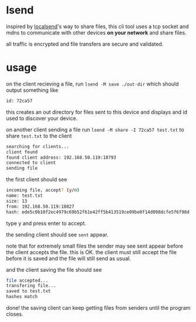 # lsend
inspired by [localsend](https://localsend.org/)'s way to share files,
this cli tool uses a tcp socket and mdns to communicate with other devices
**on your network** and share files.

all traffic is encrypted and file transfers are secure and validated.

# usage
on the client recieving a file, run
`lsend -M save ./out-dir`
which should output something like
```sh
id: 72ca57
```
this creates an out directory for files sent to this device
and displays and id used to discover your device.

on another client sending a file run
`lsend -M share -I 72ca57 test.txt`
to share `test.txt` to the client
```sh
searching for clients...
client found
found client address: 192.168.50.119:18793
connected to client
sending file
```

the first client should see
```sh
incoming file, accept? (y/n)
name: test.txt
size: 13
from: 192.168.50.119:18827
hash: ede5c0b10f2ec4979c69b52f61e42ff5b413519ce09be0f14d098dcfe5f6f98d
```

type y and press enter to accept. 

the sending client should see `sent` appear.

note that for extremely small files the sender may see sent appear
before the client accepts the file. this is OK. the client must still
accept the file before it is saved and the file will still send as usual.

and the client saving the file should see
```sh
file accepted...
transfering file...
saved to test.txt
hashes match
```

done! the saving client can keep getting files from senders
until the program closes.